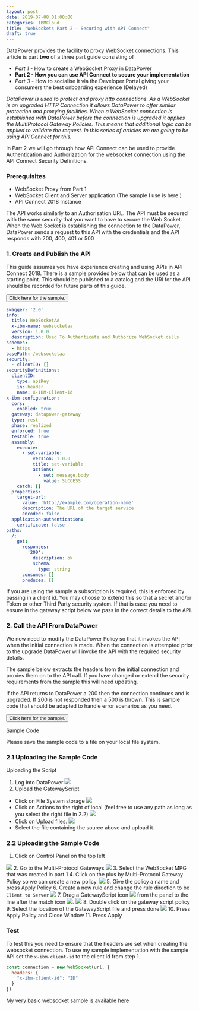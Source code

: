 ```yaml
---
layout: post
date: 2019-07-08 01:00:00
categories: IBMCloud
title: "WebSockets Part 2 - Securing with API Connect"
draft: true
---
```


DataPower provides the facility to proxy WebSocket connections. This article is part **two** of a three part guide consisting of

* *Part 1* - How to create a WebSocket Proxy in DataPower
* **Part 2 - How you can use API Connect to secure your implementation**
* *Part 3* - How to socialise it via the Developer Portal giving your consumers the best onboarding experience (Delayed)

*DataPower is used to protect and proxy http connections. As a WebSocket is an upgraded HTTP Connection it allows DataPower to offer similar protection and proxying facilities. When a WebSocket connection is established with DataPower before the connection is upgraded it applies the MultiProtocol Gateway Policies. This means that additional logic can be applied to validate the request. In this series of articles we are going to be using API Connect for this.*

In Part 2 we will go through how API Connect can be used to provide Authentication and Authorization for the websocket connection using the API Connect Security Definitions.

### Prerequisites
* WebSocket Proxy from Part 1
* WebSocket Client and Server application (The sample I use is here  [](https://github.com/ChrisPhillips-cminion/PlayingWithWebSockets) )
* API Connect 2018 Instance

The API works similarly to an Authorisation URL. The API must be secured with the same security that you want to have to secure the Web Socket. When the Web Socket is establishing the connection to the DataPower, DataPower sends a request to this API with the credentials and the API responds with 200, 400, 401 or 500

### 1. Create and Publish the API

This guide assumes you have experience creating and using APIs in API Connect 2018. There is a sample provided below that can be used as a starting point.  This should be published to a catalog and the URl for the API should be recorded for future parts of this guide.


<button class="collapsible" id="yaml">Click here for the sample.</button>

<div class="content" id="yamldata" markdown="1">



```yaml
swagger: '2.0'
info:
  title: WebSocketAA
  x-ibm-name: websocketaa
  version: 1.0.0
  description: Used To Authenticate and Authorize WebSocket calls
schemes:
  - https
basePath: /websocketaa
security:
  - clientID: []
securityDefinitions:
  clientID:
    type: apiKey
    in: header
    name: X-IBM-Client-Id
x-ibm-configuration:
  cors:
    enabled: true
  gateway: datapower-gateway
  type: rest
  phase: realized
  enforced: true
  testable: true
  assembly:
    execute:
      - set-variable:
          version: 1.0.0
          title: set-variable
          actions:
            - set: message.body
              value: SUCCESS
    catch: []
  properties:
    target-url:
      value: 'http://example.com/operation-name'
      description: The URL of the target service
      encoded: false
  application-authentication:
    certificate: false
paths:
  /:
    get:
      responses:
        '200':
          description: ok
          schema:
            type: string
      consumes: []
      produces: []
```

</div>

If you are using the sample a subscription is required, this is enforced by passing in a client id. You may choose to extend this so that a secret and/or Token or other Third Party security system. If that is case you need  to ensure in the gateway script below we pass in the correct details to the API.

### 2. Call the API From DataPower
We now need to modify the DataPower Policy so that it invokes the API when the initial connection is made.  When the connection is attempted prior to the upgrade DataPower will invoke the API with the required security details.

The sample below extracts the headers from the initial connection and proxies them on to the API call. If you have changed or extend the security requirements from the sample this will need updating.

If the API returns to DataPower a 200 then the connection continues and is upgraded. If 200 is not responded then a 500 is thrown. This is sample code that should be adapted to handle error scenarios as you need.


<button class="collapsible" id="js">Click here for the sample.</button>

<div class="content" id="jsdata" markdown="1">

 Sample Code

</div>

Please save the sample code to a file on your local file system.

### 2.1 Uploading the Sample Code

Uploading the Script

1. Log into DataPower
![](/images/2019-07-04-WebSocketspt1-1.png)
2. Upload the GatewayScript
* Click on File System storage
![](/images/2019-07-08-1.png)
* Click on Actions to the right of local (feel free to use any path as long as you select the right file in 2.2)
![](/images/2019-07-08-2.png)
* Click on Upload files.
![](/images/2019-07-08-3.png)
* Select the file containing the source above and upload it.

### 2.2 Uploading the Sample Code
1. Click on Control Panel on the top left

![](/images/2019-07-08-0.png)
2. Go to the Multi-Protocol Gateways
![](/images/2019-07-04-WebSocketspt1-2.png)
3. Select the WebSocket MPG that was created in part 1
4. Click on the plus by Multi-Protocol Gateway Policy so we can create a new policy.
![](/images/2019-07-08-4.png)
5. Give the policy a name and press Apply Policy
6. Create a new rule and change the rule direction to be `Client to Server`
![](/images/2019-07-08-5.png)
7. Drag a GatewayScript icon ![](/images/2019-07-08-gw.png) from the panel to the line after the match icon ![](/images/2019-07-08-m.png).
![](/images/2019-07-08-6.png)
8. Double click on the gateway script policy
9. Select the location of the GatewayScript file and press done
![](/images/2019-07-08-8.png)
10. Press Apply Policy and Close Window
11. Press Apply
### Test
To test this you need to ensure that the headers are set when creating the websocket connection. To use my sample implementation with the sample API set the `x-ibm-client-id` to the client id from step 1.

```javascript
const connection = new WebSocket(url, {
  headers: {
    "x-ibm-client-id": "ID"
  }
})
```
My very basic websocket sample is available [here](https://github.com/ChrisPhillips-cminion/PlayingWithWebSockets)
